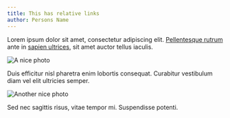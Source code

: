 ```yaml
---
title: This has relative links
author: Persons Name
---
```


Lorem ipsum dolor sit amet, consectetur adipiscing elit. [Pellentesque rutrum](/another-page) ante in [sapien ultrices](https://example.com), sit amet auctor tellus iaculis.

![A nice photo](/images/photo.jpg)

Duis efficitur nisl pharetra enim lobortis consequat. Curabitur vestibulum diam vel elit ultricies semper.

![Another nice photo](http://example.com/images/photo.jpg)

Sed nec sagittis risus, vitae tempor mi. Suspendisse potenti.
